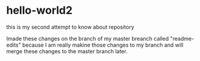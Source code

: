 # hello-world2
this is my second attempt to know about repository

Imade these changes on the branch of my master breanch called "readme-edits" because I am really makine those changes to my branch and will merge these changes to the master branch later.

